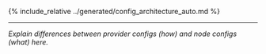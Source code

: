 <!-- AUTO: canonical facts included below -->
{% include_relative ../generated/config_architecture_auto.md %}

---

_Explain differences between provider configs (how) and node configs (what) here._
